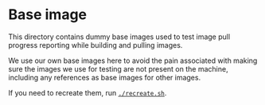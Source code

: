 # Base image

This directory contains dummy base images used to test image pull progress reporting while building and pulling images.

We use our own base images here to avoid the pain associated with making sure the images we use for testing are not present on the
machine, including any references as base images for other images.

If you need to recreate them, run [`./recreate.sh`](recreate.sh).

